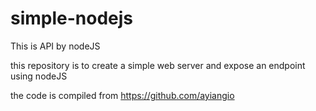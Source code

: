 ﻿# simple-nodejs
This is API by nodeJS

this repository is to create a simple web server and expose an endpoint using nodeJS

the code is compiled from https://github.com/ayiangio
